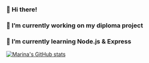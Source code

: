 ### 👋 Hi there!
### 🔭 I’m currently working on my diploma project
### 🌱 I’m currently learning Node.js & Express

[![Marina's GitHub stats](https://github-readme-stats.vercel.app/api?username=MarinaDreamWork)](https://github.com/anuraghazra/github-readme-stats&show_icons=true&theme=synthwave)

<!--
**MarinaDreamwork/MarinaDreamwork** is a ✨ _special_ ✨ repository because its `README.md` (this file) appears on your GitHub profile.

Here are some ideas to get you started:

- 🔭 I’m currently working on ...
- 🌱 I’m currently learning ...
- 👯 I’m looking to collaborate on ...
- 🤔 I’m looking for help with ...
- 💬 Ask me about ...
- 📫 How to reach me: ...
- 😄 Pronouns: ...
- ⚡ Fun fact: ...
-->
